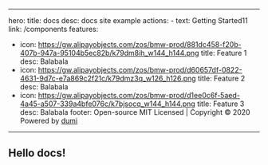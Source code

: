 <!--
 * @Author: ypguo2 ypguo2@iflytek.com
 * @Date: 2022-05-17 13:36:04
 * @LastEditors: ypguo2 ypguo2@iflytek.com
 * @LastEditTime: 2022-05-17 13:56:20
 * @FilePath: \github-ui\docs\docs\index.md
 * @Description: 这是默认设置,请设置`customMade`, 打开koroFileHeader查看配置 进行设置: https://github.com/OBKoro1/koro1FileHeader/wiki/%E9%85%8D%E7%BD%AE
-->

---

hero: title: docs desc: docs site example actions: - text: Getting Started11 link: /components features:

- icon: https://gw.alipayobjects.com/zos/bmw-prod/881dc458-f20b-407b-947a-95104b5ec82b/k79dm8ih_w144_h144.png title: Feature 1 desc: Balabala
- icon: https://gw.alipayobjects.com/zos/bmw-prod/d60657df-0822-4631-9d7c-e7a869c2f21c/k79dmz3q_w126_h126.png title: Feature 2 desc: Balabala
- icon: https://gw.alipayobjects.com/zos/bmw-prod/d1ee0c6f-5aed-4a45-a507-339a4bfe076c/k7bjsocq_w144_h144.png title: Feature 3 desc: Balabala footer: Open-source MIT Licensed | Copyright © 2020<br />Powered by [dumi](https://d.umijs.org)

---

## Hello docs!
